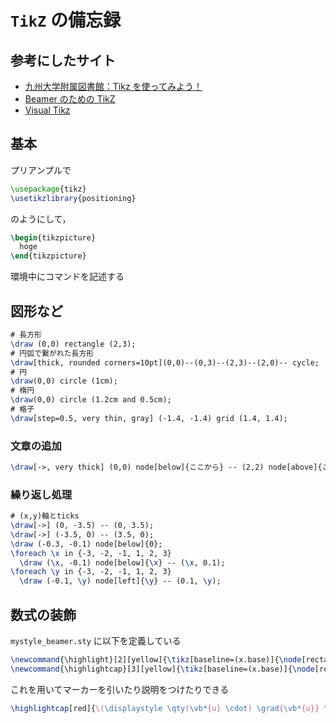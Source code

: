 # `TikZ` の備忘録

## 参考にしたサイト

- [九州大学附属図書館：Tikz を使ってみよう！](https://guides.lib.kyushu-u.ac.jp/c.php?g=774891&p=5559083)
- [Beamer のための TikZ](https://www.opt.mist.i.u-tokyo.ac.jp/~tasuku/tikz.html)
- [Visual Tikz](http://ftp.jaist.ac.jp/pub/CTAN/info/visualtikz/VisualTikZ.pdf)

## 基本

プリアンプルで

```latex
\usepackage{tikz}
\usetikzlibrary{positioning}
```

のようにして，

```latex
\begin{tikzpicture}
  hoge
\end{tikzpicture}
```

環境中にコマンドを記述する

## 図形など

```latex
# 長方形
\draw (0,0) rectangle (2,3);
# 円弧で繋がれた長方形
\draw[thick, rounded corners=10pt](0,0)--(0,3)--(2,3)--(2,0)-- cycle;
# 円
\draw(0,0) circle (1cm);
# 楕円
\draw(0,0) circle (1.2cm and 0.5cm);
# 格子
\draw[step=0.5, very thin, gray] (-1.4, -1.4) grid (1.4, 1.4);
```

### 文章の追加

```latex
\draw[->, very thick] (0,0) node[below]{ここから} -- (2,2) node[above]{ここまで};
```

### 繰り返し処理

```latex
# (x,y)軸とticks
\draw[->] (0, -3.5) -- (0, 3.5);
\draw[->] (-3.5, 0) -- (3.5, 0);
\draw (-0.3, -0.1) node[below]{0};
\foreach \x in {-3, -2, -1, 1, 2, 3}
  \draw (\x, -0.1) node[below]{\x} -- (\x, 0.1);
\foreach \y in {-3, -2, -1, 1, 2, 3}
  \draw (-0.1, \y) node[left]{\y} -- (0.1, \y);
```

## 数式の装飾

`mystyle_beamer.sty` に以下を定義している

```latex
\newcommand{\highlight}[2][yellow]{\tikz[baseline=(x.base)]{\node[rectangle,rounded corners,fill=#1!10](x){#2};}}
\newcommand{\highlightcap}[3][yellow]{\tikz[baseline=(x.base)]{\node[rectangle,rounded corners,fill=#1!10](x){#2} node[below of=x, color=#1]{#3};}}
```

これを用いてマーカーを引いたり説明をつけたりできる

```latex
\highlightcap[red]{\(\displaystyle \qty(\vb*{u} \cdot) \grad{\vb*{u}} \)}{非線形項}
```
